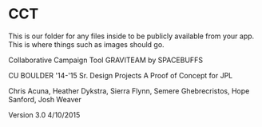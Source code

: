 # CCT

This is our folder for any files inside to be publicly available from your app. This is where things such as images should go.

Collaborative Campaign Tool
GRAVITEAM by SPACEBUFFS

CU BOULDER '14-'15 Sr. Design Projects
A Proof of Concept for JPL

Chris Acuna, Heather Dykstra, Sierra Flynn, Semere Ghebrecristos, Hope Sanford, Josh Weaver

Version 3.0
4/10/2015

